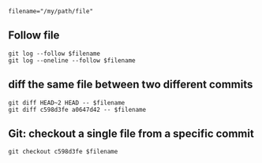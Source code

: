 
```
filename="/my/path/file"
```

## Follow file
```
git log --follow $filename 
git log --oneline --follow $filename 
```

## diff the same file between two different commits
```
git diff HEAD~2 HEAD -- $filename
git diff c598d3fe a0647d42 -- $filename
```

## Git: checkout a single file from a specific commit
```
git checkout c598d3fe $filename
```
